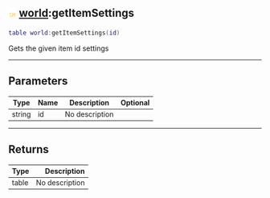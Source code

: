 ## ![shared](../../.gitbook/assets/shared.png) [world](https://iaswiki.rawr.dev/readme/world):getItemSettings

```lua
table world:getItemSettings(id)
```

Gets the given item id settings

------
## Parameters

| Type   | Name | Description | Optional |
| ------ | ---- | ----------- | -------: |
| string | id | No description |  |


------
## Returns

| Type   | Description |
| ------ | ----------: |
| table | No description |

